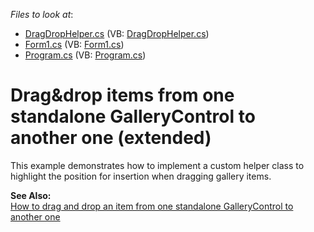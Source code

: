<!-- default file list -->
*Files to look at*:

* [DragDropHelper.cs](./CS/DragDropExample/DragDropHelper.cs) (VB: [DragDropHelper.cs](./VB/DragDropExample/DragDropHelper.cs))
* [Form1.cs](./CS/DragDropExample/Form1.cs) (VB: [Form1.cs](./VB/DragDropExample/Form1.cs))
* [Program.cs](./CS/DragDropExample/Program.cs) (VB: [Program.cs](./VB/DragDropExample/Program.cs))
<!-- default file list end -->
# Drag&drop items from one standalone GalleryControl to another one (extended)


<p>This example demonstrates how to implement a custom helper class to highlight the position for insertion when dragging gallery items.</p>
<p><strong>See Also:<br /> </strong><a href="https://www.devexpress.com/Support/Center/p/E2925">How to drag and drop an item from one standalone GalleryControl to another one</a></p>

<br/>


